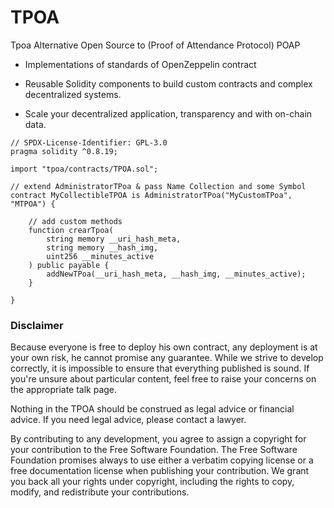 # TPOA
Tpoa Alternative Open Source to (Proof of Attendance Protocol) POAP

- Implementations of standards of OpenZeppelin contract

- Reusable Solidity components to build custom contracts and complex decentralized systems.

- Scale your decentralized application, transparency and with on-chain data.


```solidity
// SPDX-License-Identifier: GPL-3.0
pragma solidity ^0.8.19;

import "tpoa/contracts/TPOA.sol";

// extend AdministratorTPoa & pass Name Collection and some Symbol
contract MyCollectibleTPOA is AdministratorTPoa("MyCustomTPoa", "MTPOA") {

    // add custom methods
    function crearTpoa(
        string memory __uri_hash_meta,
        string memory __hash_img,
        uint256 __minutes_active
    ) public payable {
        addNewTPoa(__uri_hash_meta, __hash_img, __minutes_active);
    }

}

```



### Disclaimer
Because everyone is free to deploy his own contract, any deployment is at your own risk, he cannot promise any guarantee. While we strive to develop correctly, it is impossible to ensure that everything published is sound. If you're unsure about particular content, feel free to raise your concerns on the appropriate talk page.

Nothing in the TPOA should be construed as legal advice or financial advice. If you need legal advice, please contact a lawyer.

By contributing to any development, you agree to assign a copyright for your contribution to the Free Software Foundation. The Free Software Foundation promises always to use either a verbatim copying license or a free documentation license when publishing your contribution. We grant you back all your rights under copyright, including the rights to copy, modify, and redistribute your contributions.
